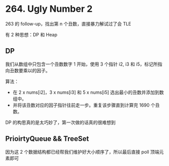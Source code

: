 # 264. Ugly Number 2
263 的 follow-up，找出第 n 个丑数，直接暴力解试过了会 TLE

有 2 种思想：DP 和 Heap

## DP 
我们从数组中只包含一个丑数数字 1 开始，使用 3 个指针 i2, i3 和 i5，标记所指向丑数要乘以的因子。

算法：
- 在 2 x nums[i2]，3 x nums[i3] 和 5 x nums[i5] 选出最小的丑数并添加到数组中。
- 并将该丑数对应的因子指针往前走一步。重复该步骤直到计算完 1690 个丑数。

DP 的构思真的是太巧妙了，第一次做的话真的很难想到

## PrioirtyQueue && TreeSet
因为这 2 个数据结构都已经帮我们维护好大小顺序了，所以最后直接 poll 顶端元素即可
